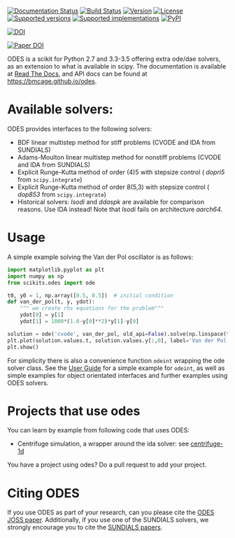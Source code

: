 [![Documentation Status](https://readthedocs.org/projects/scikits-odes/badge/?version=latest)](https://scikits-odes.readthedocs.org/en/latest/?badge=latest)
[![Build Status](https://travis-ci.org/bmcage/odes.svg?branch=master)](https://travis-ci.org/bmcage/odes)
[![Version](https://img.shields.io/pypi/v/scikits.odes.svg)](https://pypi.python.org/pypi/scikits.odes/)
[![License](https://img.shields.io/pypi/l/scikits.odes.svg)](https://pypi.python.org/pypi/scikits.odes/)
[![Supported versions](https://img.shields.io/pypi/pyversions/scikits.odes.svg)](https://pypi.python.org/pypi/scikits.odes/)
[![Supported implementations](https://img.shields.io/pypi/implementation/scikits.odes.svg)](https://pypi.python.org/pypi/scikits.odes/)
[![PyPI](https://img.shields.io/pypi/status/scikits.odes.svg)](https://pypi.python.org/pypi/scikits.odes/)

[![DOI](https://zenodo.org/badge/DOI/10.5281/zenodo.2537014.svg)](https://doi.org/10.5281/zenodo.2537014)

[![Paper DOI](http://joss.theoj.org/papers/10.21105/joss.00165/status.svg)](https://doi.org/10.21105/joss.00165)


ODES is a scikit for Python 2.7 and 3.3-3.5 offering extra ode/dae solvers, as an extension to what is available in scipy.
The documentation is available at [Read The Docs](https://scikits-odes.readthedocs.io/en/latest/), and API docs can be found at https://bmcage.github.io/odes.

# Available solvers:
ODES provides interfaces to the following solvers:
* BDF linear multistep method for stiff problems (CVODE and IDA from SUNDIALS)
* Adams-Moulton linear multistep method for nonstiff problems (CVODE and IDA from SUNDIALS)
* Explicit Runge-Kutta method of order (4)5 with stepsize control ( *dopri5* from `scipy.integrate`)
* Explicit Runge-Kutta method of order 8(5,3) with stepsize control ( *dop853* from `scipy.integrate`)
* Historical solvers: *lsodi* and *ddaspk* are available for comparison reasons. Use IDA instead! Note that *lsodi* fails on architecture *aarch64*.


# Usage
A simple example solving the Van der Pol oscillator is as follows:

```python
import matplotlib.pyplot as plt
import numpy as np
from scikits.odes import ode

t0, y0 = 1, np.array([0.5, 0.5])  # initial condition
def van_der_pol(t, y, ydot):
    """ we create rhs equations for the problem"""
    ydot[0] = y[1]
    ydot[1] = 1000*(1.0-y[0]**2)*y[1]-y[0]

solution = ode('cvode', van_der_pol, old_api=False).solve(np.linspace(t0,500,200), y0)
plt.plot(solution.values.t, solution.values.y[:,0], label='Van der Pol oscillator')
plt.show()
```

For simplicity there is also a convenience function `odeint` wrapping the ode solver class. See the [User Guide](https://scikits-odes.readthedocs.io/en/latest/guide.html) for a simple example for `odeint`, as well as simple examples for object orientated interfaces and further examples using ODES solvers.


# Projects that use odes
You can learn by example from following code that uses ODES:
* Centrifuge simulation, a wrapper around the ida solver: see [centrifuge-1d](https://github.com/bmcage/centrifuge-1d/blob/master/centrifuge1d/modules/shared/solver.py)

You have a project using odes? Do a pull request to add your project.

# Citing ODES
If you use ODES as part of your research, can you please cite the
[ODES JOSS paper](https://doi.org/10.21105/joss.00165). Additionally, if you use
one of the SUNDIALS solvers, we strongly encourage you to cite the
[SUNDIALS papers](https://computation.llnl.gov/projects/sundials/publications).
